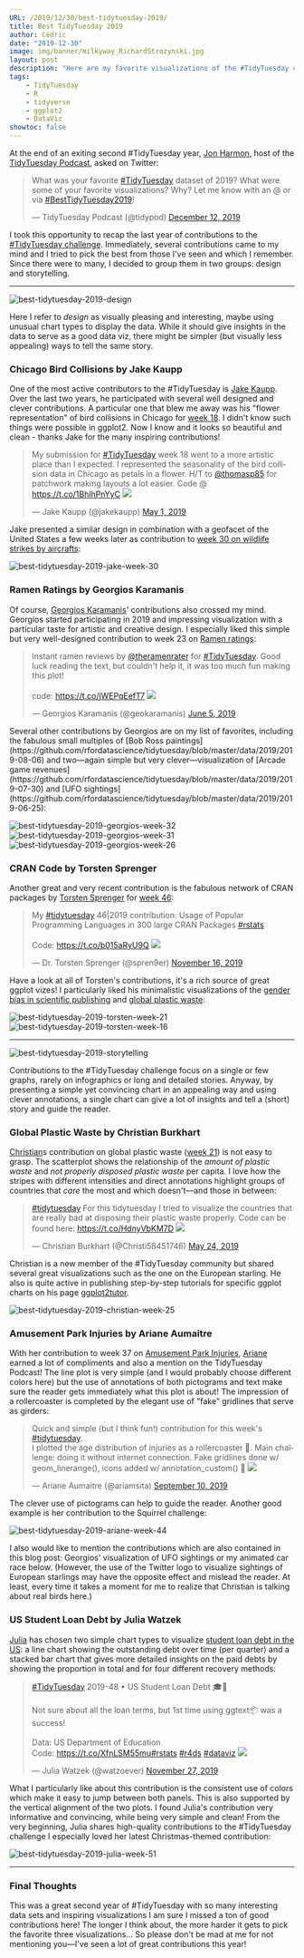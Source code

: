 ```yaml
---
URL: /2019/12/30/best-tidytuesday-2019/
title: Best TidyTuesday 2019
author: Cédric
date: "2019-12-30"
image: img/banner/milkyway_RichardStrozynski.jpg
layout: post
description: "Here are my favorite visualizations of the #TidyTuesday challenge in 2019 (from those I've seen and which I remember). I present my personal top 3 in terms of design and storytelling."
tags:
    - TidyTuesday
    - R
    - tidyverse
    - ggplot2
    - DataViz
showtoc: false
---
```


At the end of an exiting second #TidyTuesday year, [Jon Harmon](https://twitter.com/JonTheGeek), host of the [TidyTuesday Podcast](https://www.tidytuesday.com/), asked on Twitter:

<blockquote class="twitter-tweet"><p lang="en" dir="ltr">What was your favorite <a href="https://twitter.com/hashtag/TidyTuesday?src=hash&amp;ref_src=twsrc%5Etfw">#TidyTuesday</a> dataset of 2019? What were some of your favorite visualizations? Why? Let me know with an @ or via <a href="https://twitter.com/hashtag/BestTidyTuesday2019?src=hash&amp;ref_src=twsrc%5Etfw">#BestTidyTuesday2019</a>!</p>&mdash; TidyTuesday Podcast (@tidypod) <a href="https://twitter.com/tidypod/status/1204975380416909312?ref_src=twsrc%5Etfw">December 12, 2019</a></blockquote> <script async src="https://platform.twitter.com/widgets.js" charset="utf-8"></script>

I took this opportunity to recap the last year of contributions to the [#TidyTuesday challenge](https://github.com/rfordatascience/tidytuesday). Immediately, several contributions came to my mind and I tried to pick the best from those I've seen and which I remember. Since there were to many, I decided to group them in two groups: design and storytelling.

<hr>

![best-tidytuesday-2019-design](/img/best-tidytuesday-2019/design.jpg)

Here I refer to *design* as visually pleasing and interesting, maybe using unusual chart types to display the data. While it should give insights in the data to serve as a good data viz, there might be simpler (but visually less appealing) ways to tell the same story.

### Chicago Bird Collisions by Jake Kaupp

One of the most active contributors to the #TidyTuesday is [Jake Kaupp](https://twitter.com/jakekaupp/header_photo). Over the last two years, he participated with several well designed and clever contributions. A particular one that blew me away was his "flower representation" of bird collisions in Chicago for [week 18](https://github.com/rfordatascience/tidytuesday/tree/master/data/2019/2019-04-30). I didn't know such things were possible in ggplot2. Now I know and it looks so beautiful and clean - thanks Jake for the many inspiring contributions!

<blockquote class="twitter-tweet"><p lang="en" dir="ltr">My submission for <a href="https://twitter.com/hashtag/TidyTuesday?src=hash&amp;ref_src=twsrc%5Etfw">#TidyTuesday</a> week 18 went to a more artistic place than I expected. I represented the seasonality of the bird collision data in Chicago as petals in a flower. H/T to <a href="https://twitter.com/thomasp85?ref_src=twsrc%5Etfw">@thomasp85</a> for patchwork making layouts a lot easier. Code @ <a href="https://t.co/1BhlhPnYyC">https://t.co/1BhlhPnYyC</a> <a href="https://t.co/UJitnGr297"><img src="/img/best-tidytuesday-2019/jake_18.jpg"></a></p>&mdash; Jake Kaupp (@jakekaupp) <a href="https://twitter.com/jakekaupp/status/1123688940530274305?ref_src=twsrc%5Etfw">May 1, 2019</a></blockquote> <script async src="https://platform.twitter.com/widgets.js" charset="utf-8"></script>

Jake presented a similar design in combination with a geofacet of the United States a few weeks later as contribution to [week 30 on wildlife strikes by aircrafts](https://github.com/rfordatascience/tidytuesday/tree/master/data/2019/2019-07-23):

![best-tidytuesday-2019-jake-week-30](/img/best-tidytuesday-2019/jake_30.jpg)

### Ramen Ratings by Georgios Karamanis

Of course, [Georgios Karamanis](https://twitter.com/geokaramanis)' contributions also crossed my mind. Georgios started participating in 2019 and impressing visualization  with a particular taste for artistic and creative design. I especially liked this simple but very well-designed contribution to week 23 on [Ramen ratings](https://github.com/rfordatascience/tidytuesday/tree/master/data/2019/2019-06-04):

<blockquote class="twitter-tweet"><p lang="en" dir="ltr">Instant ramen reviews by <a href="https://twitter.com/theramenrater?ref_src=twsrc%5Etfw">@theramenrater</a> for <a href="https://twitter.com/hashtag/TidyTuesday?src=hash&amp;ref_src=twsrc%5Etfw">#TidyTuesday</a>. Good luck reading the text, but couldn&#39;t help it, it was too much fun making this plot!<br><br>code: <a href="https://t.co/jWEPqEefT7">https://t.co/jWEPqEefT7</a> <a href="https://t.co/Rmb8Hslci6"><img src="/img/best-tidytuesday-2019/georgios_23.jpg"></a></p>&mdash; Georgios Karamanis (@geokaramanis) <a href="https://twitter.com/geokaramanis/status/1136326761933955072?ref_src=twsrc%5Etfw">June 5, 2019</a></blockquote> <script async src="https://platform.twitter.com/widgets.js" charset="utf-8"></script>
Several other contributions by Georgios are on my list of favorites, including the fabulous small multiples of [Bob Ross paintings](https://github.com/rfordatascience/tidytuesday/blob/master/data/2019/2019-08-06) and two—again simple but very clever—visualization of [Arcade game revenues](https://github.com/rfordatascience/tidytuesday/blob/master/data/2019/2019-07-30) and [UFO sightings](https://github.com/rfordatascience/tidytuesday/blob/master/data/2019/2019-06-25):

![best-tidytuesday-2019-georgios-week-32](/img/best-tidytuesday-2019/georgios_32.jpg)
![best-tidytuesday-2019-georgios-week-31](/img/best-tidytuesday-2019/georgios_31.jpg)
![best-tidytuesday-2019-georgios-week-26](/img/best-tidytuesday-2019/georgios_26.jpg)

### CRAN Code by Torsten Sprenger

Another great and very recent contribution is the fabulous network of CRAN packages by [Torsten Sprenger](https://twitter.com/spren9er) for [week 46](https://github.com/rfordatascience/tidytuesday/blob/master/data/2019/2019-11-12):

<blockquote class="twitter-tweet"><p lang="en" dir="ltr">My <a href="https://twitter.com/hashtag/tidytuesday?src=hash&amp;ref_src=twsrc%5Etfw">#tidytuesday</a> 46|2019 contribution: Usage of Popular Programming Languages in 300 large CRAN Packages <a href="https://twitter.com/hashtag/rstats?src=hash&amp;ref_src=twsrc%5Etfw">#rstats</a><br><br>Code: <a href="https://t.co/b015aRyU9Q">https://t.co/b015aRyU9Q</a> <a href="https://t.co/HkmMXmR7Mf"><img src="/img/best-tidytuesday-2019/torsten_46.jpg"></a></p>&mdash; Dr. Torsten Sprenger (@spren9er) <a href="https://twitter.com/spren9er/status/1195826547724374018?ref_src=twsrc%5Etfw">November 16, 2019</a></blockquote> <script async src="https://platform.twitter.com/widgets.js" charset="utf-8"></script>

Have a look at all of Torsten's contributions, it's a rich source of great ggplot vizes! I particularly liked his minimalistic visualizations of the [gender bias in scientific publishing](https://github.com/rfordatascience/tidytuesday/blob/master/data/2019/2019-04-16) and [global plastic waste](https://github.com/rfordatascience/tidytuesday/blob/master/data/2019/2019-05-21):

![best-tidytuesday-2019-torsten-week-21](/img/best-tidytuesday-2019/torsten_21.jpg)
![best-tidytuesday-2019-torsten-week-16](/img/best-tidytuesday-2019/torsten_16.jpg)

<hr>

![best-tidytuesday-2019-storytelling](/img/best-tidytuesday-2019/storytelling.jpg)

Contributions to the #TidyTuesday challenge focus on a single or few graphs, rarely on infographics or long and detailed stories. Anyway, by presenting a simple yet convincing chart in an appealing way and using clever annotations, a single chart can give a lot of insights and tell a (short) story and guide the reader.

### Global Plastic Waste by Christian Burkhart

[Christian](https://twitter.com/Christi58451746)s contribution on global plastic waste ([week 21](https://github.com/rfordatascience/tidytuesday/blob/master/data/2019/2019-05-21)) is not easy to grasp. The scatterplot shows the relationship of the *amount of plastic waste* and *not properly disposed plastic waste* per capita. I love how the stripes with different intensities and direct annotations highlight groups of countries that *care* the most and which doesn't—and those in between:

<blockquote class="twitter-tweet"><p lang="en" dir="ltr"><a href="https://twitter.com/hashtag/tidytuesday?src=hash&amp;ref_src=twsrc%5Etfw">#tidytuesday</a> For this tidytuesday I tried to visualize the countries that are really bad at disposing their plastic waste properly. Code can be found here: <a href="https://t.co/HdnyVbKM7D">https://t.co/HdnyVbKM7D</a> <a href="https://t.co/rWQ7vAkGr9"><img src="/img/best-tidytuesday-2019/christian_21.jpg"></a></p>&mdash; Christian Burkhart (@Christi58451746) <a href="https://twitter.com/Christi58451746/status/1132014318747361280?ref_src=twsrc%5Etfw">May 24, 2019</a></blockquote> <script async src="https://platform.twitter.com/widgets.js" charset="utf-8"></script>

Christian is a new member of the #TidyTuesday community but shared several great visualizations such as the one on the European starling. He also is quite active in publishing step-by-step tutorials for specific ggplot charts on his page [ggplot2tutor](https://ggplot2tutor.com/).

![best-tidytuesday-2019-christian-week-25](/img/best-tidytuesday-2019/christian_25.jpg)

### Amusement Park Injuries by Ariane Aumaitre

With her contribution to week 37 on [Amusement Park Injuries](https://github.com/rfordatascience/tidytuesday/blob/master/data/2019/2019-09-10), [Ariane](https://twitter.com/ariamsita) earned a lot of compliments and also a mention on the TidyTuesday Podcast! The line plot is very simple (and I would probably choose different colors here) but the use of annotations of both pictograms and text make sure the reader gets immediately what this plot is about! The impression of a rollercoaster is completed by the elegant use of "fake" gridlines that serve as girders:

<blockquote class="twitter-tweet"><p lang="en" dir="ltr">Quick and simple (but I think fun!) contribution for this week&#39;s <a href="https://twitter.com/hashtag/tidytuesday?src=hash&amp;ref_src=twsrc%5Etfw">#tidytuesday</a>. <br>I plotted the age distribution of injuries as a rollercoaster 🎢. Main challenge: doing it without internet connection. Fake gridlines done w/ geom_linerange(), icons added w/ annotation_custom() 😬 <a href="https://t.co/BGgQPq6gQ8"><img src="/img/best-tidytuesday-2019/ariane_37.jpg"></a></p>&mdash; Ariane Aumaitre (@ariamsita) <a href="https://twitter.com/ariamsita/status/1171421023838687232?ref_src=twsrc%5Etfw">September 10, 2019</a></blockquote> <script async src="https://platform.twitter.com/widgets.js" charset="utf-8"></script>

The clever use of pictograms can help to guide the reader. Another good example is her contribution to the Squirrel challenge:

![best-tidytuesday-2019-ariane-week-44](/img/best-tidytuesday-2019/ariane_44.jpg)

I also would like to mention the contributions which are also contained in this blog post: Georgios' visualization of UFO sightings or my animated car race below. (However, the use of the Twitter logo to visualize sightings of European starlings may have the opposite effect and mislead the reader. At least, every time it takes a moment for me to realize that Christian is talking about real birds here.)

### US Student Loan Debt by Julia Watzek

[Julia](https://twitter.com/watzoever) has chosen two simple chart types to visualize [student loan debt in the US](https://github.com/rfordatascience/tidytuesday/blob/master/data/2019/2019-11-26): a line chart showing the outstanding debt over time (per quarter) and a stacked bar chart that gives more detailed insights on the paid debts by showing the proportion in total and for four different recovery methods:

<blockquote class="twitter-tweet"><p lang="en" dir="ltr"><a href="https://twitter.com/hashtag/TidyTuesday?src=hash&amp;ref_src=twsrc%5Etfw">#TidyTuesday</a> 2019-48 • US Student Loan Debt 🎓💸<br><br>Not sure about all the loan terms, but 1st time using ggtext📦 was a success!<br><br>Data: US Department of Education<br>Code: <a href="https://t.co/XfnLSM55mu">https://t.co/XfnLSM55mu</a><a href="https://twitter.com/hashtag/rstats?src=hash&amp;ref_src=twsrc%5Etfw">#rstats</a> <a href="https://twitter.com/hashtag/r4ds?src=hash&amp;ref_src=twsrc%5Etfw">#r4ds</a> <a href="https://twitter.com/hashtag/dataviz?src=hash&amp;ref_src=twsrc%5Etfw">#dataviz</a> <a href="https://t.co/VTKQFrA5aL"><img src="/img/best-tidytuesday-2019/julia_48.jpg"></a></p>&mdash; Julia Watzek (@watzoever) <a href="https://twitter.com/watzoever/status/1199508300959752192?ref_src=twsrc%5Etfw">November 27, 2019</a></blockquote> <script async src="https://platform.twitter.com/widgets.js" charset="utf-8"></script>

What I particularly like about this contribution is the consistent use of colors which make it easy to jump between both panels. This is also supported by the vertical alignment of the two plots. I found Julia's contribution very informative and convincing, while being very simple and clean! From the very beginning, Julia shares high-quality contributions to the #TidyTuesday challenge I especially loved her latest Christmas-themed contribution:

![best-tidytuesday-2019-julia-week-51](/img/best-tidytuesday-2019/julia_51.png)

<hr>

### Final Thoughts

This was a great second year of #TidyTuesday with so many interesting data sets and inspiring visualizations I am sure I missed a ton of good contributions here! The longer I think about, the more harder it gets to pick the favorite three visualizations... So please don't be mad at me for not mentioning you—I've seen a lot of great contributions this year!
